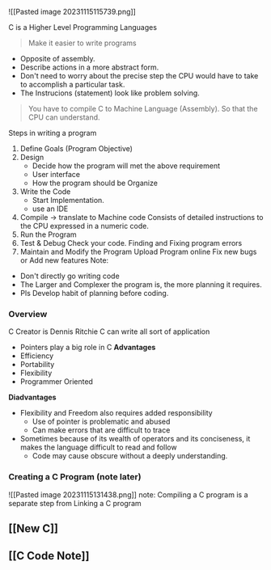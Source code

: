 ![[Pasted image 20231115115739.png]]

C is a Higher Level Programming Languages
> Make it easier to write programs
+ Opposite of assembly.
+ Describe actions in a more abstract form.
+ Don't need to worry about the precise step the CPU would have to take to accomplish a particular task.
+ The Instrucions (statement) look like problem solving.
> You have to compile C to Machine Language (Assembly). So that the CPU can understand.

Steps in writing a program
1) Define Goals (Program Objective)
2) Design 
	+ Decide how the program will met the above requirement
	+ User interface
	+ How the program should be Organize
3) Write the Code
	+ Start Implementation.
	+ use an IDE
4) Compile -> translate to Machine code
	Consists of detailed instructions to the CPU expressed in a numeric code.
5) Run the Program
6) Test & Debug
	Check your code. Finding and Fixing program errors
7) Maintain and Modify the Program
	Upload Program online
	Fix new bugs or Add new features
Note:
+ Don't directly go writing code
+ The Larger and Complexer the program is, the more planning it requires.
+ Pls Develop habit of planning before coding.

### Overview
C Creator is Dennis Ritchie
C can write all sort of application
+ Pointers play a big role in C
**Advantages**
+ Efficiency
+ Portability
+ Flexibility
+ Programmer Oriented

**Diadvantages** 
+ Flexibility and Freedom also requires added responsibility
	+ Use of pointer is problematic and abused
	+ Can make errors that are difficult to trace
+ Sometimes because of its wealth of operators and its conciseness, it makes the language difficult to read and follow
	+ Code may cause obscure without a deeply understanding.

### Creating a C Program (note later)
![[Pasted image 20231115131438.png]]
note: Compiling a C program is a separate step from Linking a C program


## [[New C]]

## [[C Code Note]]
